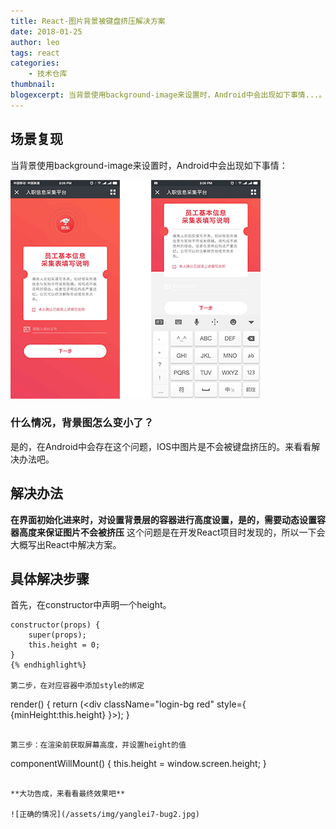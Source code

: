 ```yaml
---
title: React-图片背景被键盘挤压解决方案
date: 2018-01-25
author: leo
tags: react
categories:
    - 技术仓库
thumbnail:
blogexcerpt: 当背景使用background-image来设置时，Android中会出现如下事情...。
---
```


## 场景复现

当背景使用background-image来设置时，Android中会出现如下事情：

![没有键盘时](/assets/img/yanglei7-bug1.png)

### 什么情况，背景图怎么变小了？
是的，在Android中会存在这个问题，IOS中图片是不会被键盘挤压的。来看看解决办法吧。
## 解决办法
**在界面初始化进来时，对设置背景层的容器进行高度设置，是的，需要动态设置容器高度来保证图片不会被挤压**
这个问题是在开发React项目时发现的，所以一下会大概写出React中解决方案。

## 具体解决步骤

首先，在constructor中声明一个height。
```
constructor(props) {
    super(props);
    this.height = 0;
}
{% endhighlight%}

第二步，在对应容器中添加style的绑定
```
render() {
    return (<div className="login-bg red"  style={ {minHeight:this.height} }></div>);
}
```

第三步：在渲染前获取屏幕高度，并设置height的值
```
componentWillMount() {
    this.height = window.screen.height;
}
```

**大功告成，来看看最终效果吧**

![正确的情况](/assets/img/yanglei7-bug2.jpg)
